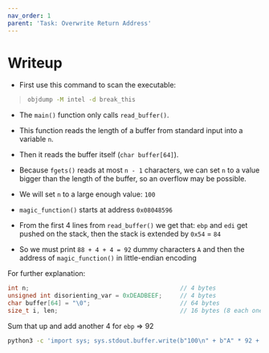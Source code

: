 ```yaml
---
nav_order: 1
parent: 'Task: Overwrite Return Address'
---
```


# Writeup

- First use this command to scan the executable:

> ```Bash
> objdump -M intel -d break_this
> ```

- The `main()` function only calls `read_buffer()`.
- This function reads the length of a buffer from standard input into a variable `n`.
- Then it reads the buffer itself (`char buffer[64]`).
- Because `fgets()` reads at most `n - 1` characters, we can set `n` to a value bigger than the length of the buffer, so an overflow may be possible.
- We will set `n` to a large enough value: `100`

- `magic_function()` starts at address `0x08048596`
- From the first 4 lines from `read_buffer()` we get that: `ebp` and `edi` get pushed on the stack, then the stack is extended by `0x54` = `84`
- So we must print `88 + 4 + 4 = 92` dummy characters `A` and then the address of `magic_function()` in little-endian encoding

For further explanation:

```C
int n;                                          // 4 bytes
unsigned int disorienting_var = 0xDEADBEEF;     // 4 bytes
char buffer[64] = "\0";                         // 64 bytes
size_t i, len;                                  // 16 bytes (8 each one)
```

Sum that up and add another 4 for `ebp` => 92

``` Bash
python3 -c 'import sys; sys.stdout.buffer.write(b"100\n" + b"A" * 92 + b"\x96\x85\x04\x08")' > payload
```
